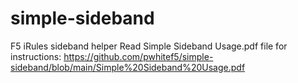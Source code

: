 # simple-sideband
F5 iRules sideband helper
Read Simple Sideband Usage.pdf file for instructions: https://github.com/pwhitef5/simple-sideband/blob/main/Simple%20Sideband%20Usage.pdf
